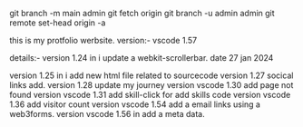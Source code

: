 git branch -m main admin
git fetch origin
git branch -u admin admin
git remote set-head origin -a


this is my protfolio werbsite.
version:- vscode 1.57






details:- version 1.24 in i update a webkit-scrollerbar. date 27 jan 2024

version 1.25 in i add new html file related to sourcecode
version 1.27 socical links add.
version 1.28 update my journey
version vscode 1.30 add page not found
version vscode 1.31 add skill-click for add skills code
version vscode 1.36 add visitor count
version vscode 1.54 add a email links using a web3forms.
version vscode 1.56 in add a meta data.
